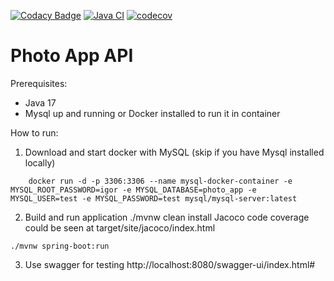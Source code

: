 [![Codacy Badge](https://app.codacy.com/project/badge/Grade/113436094ba643198aca8c831288ec56)](https://app.codacy.com/gh/chumakig86/PhotoApp/dashboard?utm_source=gh&utm_medium=referral&utm_content=&utm_campaign=Badge_grade)
[![Java CI](https://github.com/chumakig86/PhotoApp/actions/workflows/ci.yml/badge.svg)](https://github.com/chumakig86/PhotoApp/actions/workflows/ci.yml)
[![codecov](https://codecov.io/gh/chumakig86/PhotoApp/branch/master/graph/badge.svg)](https://codecov.io/gh/chumakig86/PhotoApp)

Photo App API
===============================
Prerequisites:

-   Java 17
-   Mysql up and running or Docker installed to run it in container

How to run:

1.  Download and start docker with MySQL (skip if you have Mysql installed locally)
```console
    docker run -d -p 3306:3306 --name mysql-docker-container -e MYSQL_ROOT_PASSWORD=igor -e MYSQL_DATABASE=photo_app -e MYSQL_USER=test -e MYSQL_PASSWORD=test mysql/mysql-server:latest
   ```

2.  Build and run application ./mvnw clean install Jacoco code coverage could be seen at target/site/jacoco/index.html
   ```console 
   ./mvnw spring-boot:run
   ```

3.  Use swagger for testing
    http://localhost:8080/swagger-ui/index.html#
